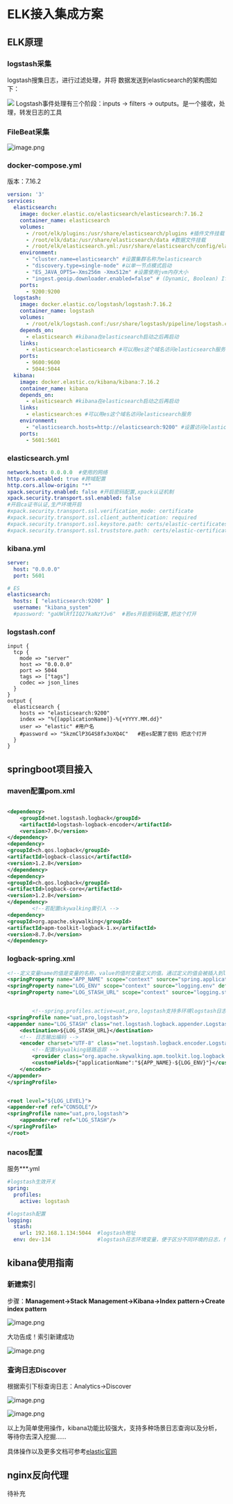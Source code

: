 # ELK接入集成方案

## ELK原理

### logstash采集

logstash搜集日志，进行过滤处理，并将 数据发送到elasticsearch的架构图如下：

![](https://p3-juejin.byteimg.com/tos-cn-i-k3u1fbpfcp/6206efcbe99b49b48d15b3cfe013fb2b~tplv-k3u1fbpfcp-zoom-1.image)
Logstash事件处理有三个阶段：inputs → filters → outputs。是一个接收，处理，转发日志的工具

### FileBeat采集

![image.png](https://p6-juejin.byteimg.com/tos-cn-i-k3u1fbpfcp/f9b5abe7bd214c96ab65ad5cec1fa9e0~tplv-k3u1fbpfcp-watermark.image?)


### docker-compose.yml

版本：7.16.2

```yaml
version: '3'
services:
  elasticsearch:
    image: docker.elastic.co/elasticsearch/elasticsearch:7.16.2
    container_name: elasticsearch
    volumes:
      - /root/elk/plugins:/usr/share/elasticsearch/plugins #插件文件挂载
      - /root/elk/data:/usr/share/elasticsearch/data #数据文件挂载
      - /root/elk/elasticsearch.yml:/usr/share/elasticsearch/config/elasticsearch.yml #配置文件挂载
    environment:
      - "cluster.name=elasticsearch" #设置集群名称为elasticsearch
      - "discovery.type=single-node" #以单一节点模式启动
      - "ES_JAVA_OPTS=-Xms256m -Xmx512m" #设置使用jvm内存大小
      - "ingest.geoip.downloader.enabled=false" # (Dynamic, Boolean) If true, Elasticsearch automatically downloads and manages updates for GeoIP2 databases from the ingest.geoip.downloader.endpoint. If false, Elasticsearch does not download updates and deletes all downloaded databases. Defaults to true.
    ports:
      - 9200:9200
  logstash:
    image: docker.elastic.co/logstash/logstash:7.16.2
    container_name: logstash
    volumes:
      - /root/elk/logstash.conf:/usr/share/logstash/pipeline/logstash.conf #挂载logstash的配置文件
    depends_on:
      - elasticsearch #kibana在elasticsearch启动之后再启动
    links:
      - elasticsearch:elasticsearch #可以用es这个域名访问elasticsearch服务
    ports:
      - 9600:9600
      - 5044:5044
  kibana:
    image: docker.elastic.co/kibana/kibana:7.16.2
    container_name: kibana
    depends_on:
      - elasticsearch #kibana在elasticsearch启动之后再启动
    links:
      - elasticsearch:es #可以用es这个域名访问elasticsearch服务
    environment:
      - "elasticsearch.hosts=http://elasticsearch:9200" #设置访问elasticsearch的地址
    ports:
      - 5601:5601


```

### elasticsearch.yml

```yaml
network.host: 0.0.0.0  #使用的网络
http.cors.enabled: true #跨域配置
http.cors.allow-origin: "*"
xpack.security.enabled: false #开启密码配置,xpack认证机制
xpack.security.transport.ssl.enabled: false
#开启ca证书认证,生产环境开启
#xpack.security.transport.ssl.verification_mode: certificate
#xpack.security.transport.ssl.client_authentication: required
#xpack.security.transport.ssl.keystore.path: certs/elastic-certificates.p12
#xpack.security.transport.ssl.truststore.path: certs/elastic-certificates.p12

```

### kibana.yml

```yaml
server:
  host: "0.0.0.0"
  port: 5601

# ES
elasticsearch:
  hosts: [ "elasticsearch:9200" ]
  username: "kibana_system"
  #password: "gaUWlRfIIQ27kaNzYJv6"  #若es开启密码配置,把这个打开

```

### logstash.conf

```
input {
  tcp {
    mode => "server"
    host => "0.0.0.0"
    port => 5044
    tags => ["tags"]
    codec => json_lines
  }
}
output {
  elasticsearch {
    hosts => "elasticsearch:9200"
    index => "%{[applicationName]}-%{+YYYY.MM.dd}"
    user => "elastic" #用户名
    #password => "5kzmClP3G4S8fx3oXQ4C"   #若es配置了密码 把这个打开
  }
}

```

## springboot项目接入

### maven配置pom.xml

```xml

<dependency>
    <groupId>net.logstash.logback</groupId>
    <artifactId>logstash-logback-encoder</artifactId>
    <version>7.0</version>
</dependency>
<dependency>
<groupId>ch.qos.logback</groupId>
<artifactId>logback-classic</artifactId>
<version>1.2.8</version>
</dependency>
<dependency>
<groupId>ch.qos.logback</groupId>
<artifactId>logback-core</artifactId>
<version>1.2.8</version>
</dependency>
        <!--若配置skywalking需引入 -->
<dependency>
<groupId>org.apache.skywalking</groupId>
<artifactId>apm-toolkit-logback-1.x</artifactId>
<version>8.7.0</version>
</dependency>


```

### logback-spring.xml

```xml
<!--定义变量name的值是变量的名称，value的值时变量定义的值。通过定义的值会被插入到logger上下文中。定义变量后，可以使“${}”来使用变量。 -->
<springProperty name="APP_NAME" scope="context" source="spring.application.name" defaultValue="consult-service"/>
<springProperty name="LOG_ENV" scope="context" source="logging.env" defaultValue="uat"/>
<springProperty name="LOG_STASH_URL" scope="context" source="logging.stash.url" defaultValue="127.0.0.1:5044"/>


        <!--spring.profiles.active=uat,pro,logstash支持多环境logstash日志启用，作为可自定义开关-->
<springProfile name="uat,pro,logstash">
<appender name="LOG_STASH" class="net.logstash.logback.appender.LogstashTcpSocketAppender">
    <destination>${LOG_STASH_URL}</destination>
    <!-- 日志输出编码 -->
    <encoder charset="UTF-8" class="net.logstash.logback.encoder.LogstashEncoder">
        <!--配置skywalking链路追踪 -->
        <provider class="org.apache.skywalking.apm.toolkit.log.logback.v1.x.logstash.TraceIdJsonProvider"/>
        <customFields>{"applicationName":"${APP_NAME}-${LOG_ENV}"}</customFields>
    </encoder>
</appender>
</springProfile>


<root level="${LOG_LEVEL}">
<appender-ref ref="CONSOLE"/>
<springProfile name="uat,pro,logstash">
    <appender-ref ref="LOG_STASH"/>
</springProfile>
</root>


```

### nacos配置

服务***.yml

```yaml
#logstash生效开关
spring:
  profiles:
    active: logstash

#logstash配置
logging:
  stash:
    url: 192.168.1.134:5044  #logstash地址
  env: dev-134               #logstash日志环境变量，便于区分不同环境的日志，作为隔离环境变量


```

## kibana使用指南

### **新建索引**

步骤：**Management->Stack Management->Kibana->Index pattern->Create index pattern**

![image.png](https://p6-juejin.byteimg.com/tos-cn-i-k3u1fbpfcp/414d6e0ca09f4378a67c14b96ff7f19b~tplv-k3u1fbpfcp-watermark.image?)

大功告成！索引新建成功

![image.png](https://p3-juejin.byteimg.com/tos-cn-i-k3u1fbpfcp/db6a28780674455792443bd137daa98b~tplv-k3u1fbpfcp-watermark.image?)

### 查询日志Discover

根据索引下标查询日志：Analytics->Discover

![image.png](https://p6-juejin.byteimg.com/tos-cn-i-k3u1fbpfcp/a7ab6a75b52c41f9989deaba61fa10d1~tplv-k3u1fbpfcp-watermark.image?)

![image.png](https://p9-juejin.byteimg.com/tos-cn-i-k3u1fbpfcp/583df6602d2b47b98b70b51d88238b5d~tplv-k3u1fbpfcp-watermark.image?)

以上为简单使用操作，kibana功能比较强大，支持多种场景日志查询以及分析，等待你去深入挖掘......

具体操作以及更多文档可参考[elastic官网](https://www.elastic.co/cn/)

## nginx反向代理

待补充

